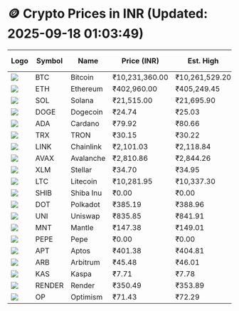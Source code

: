 # 🪙 Crypto Prices in INR (Updated: 2025-09-18 01:03:49)

| Logo | Symbol | Name       | Price (INR) | Est. High | Est. Low | Gross Profit | Fees | Net Profit | ROI % |
|------|--------|------------|-------------|-----------|----------|---------------|------|-------------|--------|
| ![](https://coin-images.coingecko.com/coins/images/1/large/bitcoin.png?1696501400) | BTC    | Bitcoin    | ₹10,231,360.00 | ₹10,261,529.20 | ₹10,201,190.80 | ₹591.48 | ₹200.00 | ₹391.48 | 0.39% |
| ![](https://coin-images.coingecko.com/coins/images/279/large/ethereum.png?1696501628) | ETH    | Ethereum   | ₹402,960.00 | ₹405,249.45 | ₹400,670.55 | ₹1,142.81 | ₹200.00 | ₹942.81 | 0.94% |
| ![](https://coin-images.coingecko.com/coins/images/4128/large/solana.png?1718769756) | SOL    | Solana     | ₹21,515.00 | ₹21,695.90 | ₹21,334.10 | ₹1,695.88 | ₹200.00 | ₹1,495.88 | 1.50% |
| ![](https://coin-images.coingecko.com/coins/images/5/large/dogecoin.png?1696501409) | DOGE   | Dogecoin   | ₹24.74 | ₹25.03 | ₹24.45 | ₹2,392.88 | ₹200.00 | ₹2,192.88 | 2.19% |
| ![](https://coin-images.coingecko.com/coins/images/975/large/cardano.png?1696502090) | ADA    | Cardano    | ₹79.92 | ₹80.66 | ₹79.18 | ₹1,867.88 | ₹200.00 | ₹1,667.88 | 1.67% |
| ![](https://coin-images.coingecko.com/coins/images/1094/large/tron-logo.png?1696502193) | TRX    | TRON       | ₹30.15 | ₹30.22 | ₹30.08 | ₹478.76 | ₹200.00 | ₹278.76 | 0.28% |
| ![](https://coin-images.coingecko.com/coins/images/877/large/chainlink-new-logo.png?1696502009) | LINK   | Chainlink  | ₹2,101.03 | ₹2,118.84 | ₹2,083.23 | ₹1,709.37 | ₹200.00 | ₹1,509.37 | 1.51% |
| ![](https://coin-images.coingecko.com/coins/images/12559/large/Avalanche_Circle_RedWhite_Trans.png?1696512369) | AVAX   | Avalanche  | ₹2,810.86 | ₹2,844.26 | ₹2,777.46 | ₹2,405.22 | ₹200.00 | ₹2,205.22 | 2.21% |
| ![](https://coin-images.coingecko.com/coins/images/100/large/fmpFRHHQ_400x400.jpg?1735231350) | XLM    | Stellar    | ₹34.70 | ₹34.95 | ₹34.45 | ₹1,436.76 | ₹200.00 | ₹1,236.76 | 1.24% |
| ![](https://coin-images.coingecko.com/coins/images/2/large/litecoin.png?1696501400) | LTC    | Litecoin   | ₹10,281.95 | ₹10,337.30 | ₹10,226.60 | ₹1,082.44 | ₹200.00 | ₹882.44 | 0.88% |
| ![](https://coin-images.coingecko.com/coins/images/11939/large/shiba.png?1696511800) | SHIB   | Shiba Inu  | ₹0.00 | ₹0.00 | ₹0.00 | ₹1,577.15 | ₹200.00 | ₹1,377.15 | 1.38% |
| ![](https://coin-images.coingecko.com/coins/images/12171/large/polkadot.png?1696512008) | DOT    | Polkadot   | ₹385.19 | ₹388.96 | ₹381.42 | ₹1,975.76 | ₹200.00 | ₹1,775.76 | 1.78% |
| ![](https://coin-images.coingecko.com/coins/images/12504/large/uniswap-logo.png?1720676669) | UNI    | Uniswap    | ₹835.85 | ₹841.91 | ₹829.79 | ₹1,460.25 | ₹200.00 | ₹1,260.25 | 1.26% |
| ![](https://coin-images.coingecko.com/coins/images/30980/large/Mantle-Logo-mark.png?1739213200) | MNT    | Mantle     | ₹147.38 | ₹149.01 | ₹145.75 | ₹2,231.16 | ₹200.00 | ₹2,031.16 | 2.03% |
| ![](https://coin-images.coingecko.com/coins/images/29850/large/pepe-token.jpeg?1696528776) | PEPE   | Pepe       | ₹0.00 | ₹0.00 | ₹0.00 | ₹2,001.19 | ₹200.00 | ₹1,801.19 | 1.80% |
| ![](https://coin-images.coingecko.com/coins/images/26455/large/aptos_round.png?1696525528) | APT    | Aptos      | ₹401.38 | ₹404.81 | ₹397.95 | ₹1,723.33 | ₹200.00 | ₹1,523.33 | 1.52% |
| ![](https://coin-images.coingecko.com/coins/images/16547/large/arb.jpg?1721358242) | ARB    | Arbitrum   | ₹45.48 | ₹46.01 | ₹44.95 | ₹2,355.92 | ₹200.00 | ₹2,155.92 | 2.16% |
| ![](https://coin-images.coingecko.com/coins/images/25751/large/kaspa-icon-exchanges.png?1696524837) | KAS    | Kaspa      | ₹7.71 | ₹7.78 | ₹7.64 | ₹1,766.44 | ₹200.00 | ₹1,566.44 | 1.57% |
| ![](https://coin-images.coingecko.com/coins/images/11636/large/rndr.png?1696511529) | RENDER | Render     | ₹350.49 | ₹353.89 | ₹347.09 | ₹1,958.56 | ₹200.00 | ₹1,758.56 | 1.76% |
| ![](https://coin-images.coingecko.com/coins/images/25244/large/Optimism.png?1696524385) | OP     | Optimism   | ₹71.43 | ₹72.29 | ₹70.57 | ₹2,435.86 | ₹200.00 | ₹2,235.86 | 2.24% |
